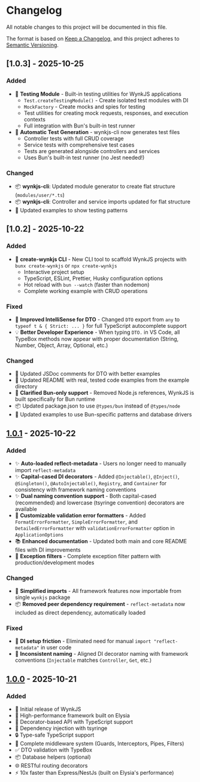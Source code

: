 # Changelog

All notable changes to this project will be documented in this file.

The format is based on [Keep a Changelog](https://keepachangelog.com/en/1.0.0/),
and this project adheres to [Semantic Versioning](https://semver.org/spec/v2.0.0.html).

## [1.0.3] - 2025-10-25

### Added

- 🧪 **Testing Module** - Built-in testing utilities for WynkJS applications
  - `Test.createTestingModule()` - Create isolated test modules with DI
  - `MockFactory` - Create mocks and spies for testing
  - Test utilities for creating mock requests, responses, and execution contexts
  - Full integration with Bun's built-in test runner
- 🧪 **Automatic Test Generation** - wynkjs-cli now generates test files
  - Controller tests with full CRUD coverage
  - Service tests with comprehensive test cases
  - Tests are generated alongside controllers and services
  - Uses Bun's built-in test runner (no Jest needed!)

### Changed

- 📦 **wynkjs-cli**: Updated module generator to create flat structure (`modules/user/*.ts`)
- 📦 **wynkjs-cli**: Controller and service imports updated for flat structure
- 📝 Updated examples to show testing patterns

## [1.0.2] - 2025-10-22

### Added

- 🎉 **create-wynkjs CLI** - New CLI tool to scaffold WynkJS projects with `bunx create-wynkjs` or `npx create-wynkjs`
  - Interactive project setup
  - TypeScript, ESLint, Prettier, Husky configuration options
  - Hot reload with `bun --watch` (faster than nodemon)
  - Complete working example with CRUD operations

### Fixed

- 🔧 **Improved IntelliSense for DTO** - Changed `DTO` export from `any` to `typeof t & { Strict: ... }` for full TypeScript autocomplete support
- 💡 **Better Developer Experience** - When typing `DTO.` in VS Code, all TypeBox methods now appear with proper documentation (String, Number, Object, Array, Optional, etc.)

### Changed

- 📝 Updated JSDoc comments for DTO with better examples
- 📝 Updated README with real, tested code examples from the example directory
- 🎯 **Clarified Bun-only support** - Removed Node.js references, WynkJS is built specifically for Bun runtime
- 📦 Updated package.json to use `@types/bun` instead of `@types/node`
- 🔄 Updated examples to use Bun-specific patterns and database drivers

## [1.0.1] - 2025-10-22

### Added

- ✨ **Auto-loaded reflect-metadata** - Users no longer need to manually import `reflect-metadata`
- ✨ **Capital-cased DI decorators** - Added `@Injectable()`, `@Inject()`, `@Singleton()`, `@AutoInjectable()`, `Registry`, and `Container` for consistency with framework naming conventions
- ✨ **Dual naming convention support** - Both capital-cased (recommended) and lowercase (tsyringe convention) decorators are available
- 📝 **Customizable validation error formatters** - Added `FormatErrorFormatter`, `SimpleErrorFormatter`, and `DetailedErrorFormatter` with `validationErrorFormatter` option in `ApplicationOptions`
- 📚 **Enhanced documentation** - Updated both main and core README files with DI improvements
- 🎨 **Exception filters** - Complete exception filter pattern with production/development modes

### Changed

- 🔧 **Simplified imports** - All framework features now importable from single `wynkjs` package
- 📦 **Removed peer dependency requirement** - `reflect-metadata` now included as direct dependency, automatically loaded

### Fixed

- 🐛 **DI setup friction** - Eliminated need for manual `import "reflect-metadata"` in user code
- 🐛 **Inconsistent naming** - Aligned DI decorator naming with framework conventions (`Injectable` matches `Controller`, `Get`, etc.)

## [1.0.0] - 2025-10-21

### Added

- 🎉 Initial release of WynkJS
- 🚀 High-performance framework built on Elysia
- 🎨 Decorator-based API with TypeScript support
- 💉 Dependency injection with tsyringe
- 🔒 Type-safe TypeScript support
- 🔌 Complete middleware system (Guards, Interceptors, Pipes, Filters)
- ✅ DTO validation with TypeBox
- 📦 Database helpers (optional)
- 🌐 RESTful routing decorators
- ⚡ 10x faster than Express/NestJs (built on Elysia's performance)

[1.0.1]: https://github.com/wynkjs/wynkjs-core/compare/v1.0.0...v1.0.1
[1.0.0]: https://github.com/wynkjs/wynkjs-core/releases/tag/v1.0.0
